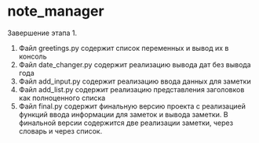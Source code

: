# note_manager
Завершение этапа 1.
1) Файл greetings.py содержит список переменных и вывод их в консоль
2) Файл date_changer.py содержит реализацию вывода дат без вывода года
3) Файл add_input.py содержит реализацию ввода данных для заметки
4) Файл add_list.py содержит реализацию представления заголовков как полноценного списка
5) Файл final.py содержит финальную версию проекта с реализацией функций ввода информации для заметок и вывода заметки.
В финальной версии содержится две реализации заметки, через словарь и через список.
